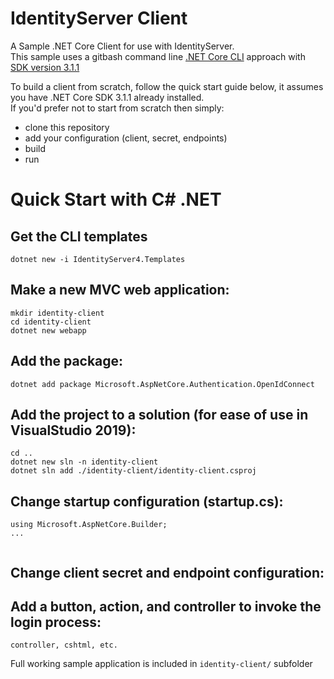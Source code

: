 # IdentityServer Client
A Sample .NET Core Client for use with IdentityServer.  
This sample uses a gitbash command line [.NET Core CLI](https://docs.microsoft.com/en-us/dotnet/core/tools/) approach with [SDK version 3.1.1](https://aka.ms/dotnet-download)    

To build a client from scratch, follow the quick start guide below, it assumes you have .NET Core SDK 3.1.1 already installed.  
If you'd prefer not to start from scratch then simply:  
* clone this repository  
* add your configuration (client, secret, endpoints)  
* build  
* run

# Quick Start with C# .NET  
## Get the CLI templates  
`dotnet new -i IdentityServer4.Templates`

## Make a new MVC web application:  
`mkdir identity-client`  
`cd identity-client`  
`dotnet new webapp`  
## Add the package:  
`dotnet add package Microsoft.AspNetCore.Authentication.OpenIdConnect`  
## Add the project to a solution (for ease of use in VisualStudio 2019):  
`cd ..`  
`dotnet new sln -n identity-client`  
`dotnet sln add ./identity-client/identity-client.csproj`  
 
 ## Change startup configuration (startup.cs):  
 
````
using Microsoft.AspNetCore.Builder;
...


````
 
 ## Change client secret and endpoint configuration:  
 
 ## Add a button, action, and controller to invoke the login process:
 
 ```
 controller, cshtml, etc.
 ```
 
Full working sample application is included in `identity-client/` subfolder

